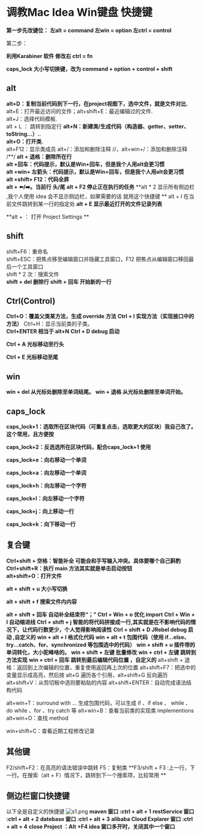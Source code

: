 # 调教Mac Idea Win键盘 快捷键

**第一步先改键位：**
  **左alt = command
  左win = option
  左ctrl = control**    

第二步：

**利用Karabiner 软件 修改右 ctrl  = fn**

**caps_lock 大小写切换键，改为 command + option + control + shift** 

## alt

**alt+D：复制当前代码到下一行，在project视图下，选中文件，就是文件对比.**
alt+E：打开最近访问的文件；alt+shift+E：最近编辑过的文件.  
alt+J：选择代码模板.  
alt + L ： 跳转到指定行 
**alt+N：新建类/生成代码（构造器、getter、setter、toString...）.**.     
**alt+O：打开类.**   
alt+F12：显示类成员
alt+/：添加和删除注释 //，alt+win+/：添加和删除注释 /\**/
**alt + 退格：删除所在行**     
**alt +回车：代码提示，默认是Win+回车，但是我个人用alt会更习惯**     
**alt +win+ 左箭头：代码提示，默认是Win+回车，但是我个人用alt会更习惯**     
**alt +shift+ F12：代码全屏**     
**alt + ⬅️/➡️。当前行 头/尾**
**alt + F2 停止正在执行的任务**
**alt * 2 显示所有侧边栏 ,我个人使用 idea  会不显示侧边栏，如果需要的话 就用这个快捷键  **
alt + l 在当前文件跳转到某一行的指定处
**alt + E  显示最近打开的文件记录列表**

**alt + ：  打开 Project Settings **

## shift

shift+F6：重命名   
shift+ESC：把焦点移至编辑窗口并隐藏工具窗口，F12 把焦点从编辑窗口移回最后一个工具窗口   
shift * 2 次：搜索文件   
**shift + del 删除行**
**shift + 回车 开始新的一行**

## Ctrl(Control)

**Ctrl+O：覆盖父类某方法，生成 override 方法**
**Ctrl + I  实现方法（实现接口中的方法）**
Ctrl+H：显示当前类的子类。   
**Ctrl+ENTER 相当于 alt+N**
**Ctrl + D debug 启动**

**Ctrl + A 光标移动至行头**

**Ctrl + E 光标移动至尾**

## win

**win + del 从光标处删除至单词结尾。**
**win + 退格 从光标处删除至单词开始。**

## caps_lock

**caps_lock+1：选取所在区块代码（可重复点击，选取更大的区块）我自己改了。这个常用，且方便按**  

**caps_lock+2：反选选所在区块代码，配合caps_lock+1 使用** 

**caps_lock+e：向右移动一个单词**

**caps_lock+a：向左移动一个单词**

**caps_lock+h：向左移动一个字符**

**caps_lock+l：向左移动一个字符**

**caps_lock+j：向上移动一行**

**caps_lock+k：向下移动一行**

## 复合键

**Ctrl+shift + 空格：智能补全 可能会和手写输入冲突。具体要哪个自己斟酌**   
**Ctrl+shift+R：执行 main 方法其实就是单击启动按钮**   
**alt+shift+O：打开文件**   

**alt + shift + u 大小写切换**

**alt + shift + f   搜索文件内内容**

**alt + shift + 回车 自动补全结束符“；”**
**Ctrl + Win + o 优化 import**
**Ctrl + Win + I 自动缩进线**
**Ctrl + shift + j 智能的将代码拼接成一行,其实就是在不影响代码的情况下，让代码行数更少，个人觉得影响阅读性**
**Ctrl + shift + D JRebel debug 启动 ,自定义的** 
**win + alt + l 格式化代码** 
**win + alt + t  包围代码（使用 if...else、try...catch、for、synchronized 等包围选中的代码）**
**win + shift + u 插件带的单词转化，大小驼峰啥的。**
**win + shift + 左键 批量修改**
**win + ctrl + 左键 跳转到方法实现**
**win + ctrl + 回车 跳转到最后编辑代码位置  ，自定义的**
alt+shift + 退格：返回到上次编辑的位置，重复使用返回再上次的位置
alt+shift+F7：把选中的变量显示成高亮，然后按 alt+G 遍历各个引用，alt+shift+G 反向遍历
alt+shift+V：从剪切板中选则要粘贴的内容
alt+shift+ENTER：自动完成语法结构代码

alt+win+T：surround with ... 生成包围代码，可以生成 if 、if else 、 while 、 do while 、for 、try catch 等
alt+win+B：查看当前类的实现类 implementions
alt+win+O：查找 method

win+shift+C：查看近期工程修改记录

## 其他键

F2/shift+F2：在高亮的语法错误中跳转
F5：复制类
**F3/shift + F3 :上一行，下一行。在搜索（alt + F）情况下，跳转到下一个搜索项，比较常用
**

## 侧边栏窗口快捷键

以下全是自定义的快捷键
![s1.png](https://i.loli.net/2019/08/27/OMBpyqgmVKkZo7u.png )
**maven 窗口 :ctrl + alt + 1**
**restService 窗口 :ctrl + alt + 2**
**datebase 窗口 :ctrl + alt + 3**
**alibaba Cloud Explarer 窗口 :ctrl + alt + 4**
**close Project ：Alt +F4  idea 窗口多开时，关闭其中一个窗口**
